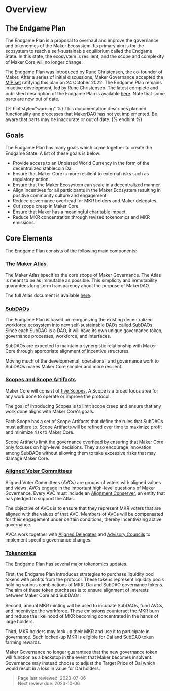 # Overview

## The Endgame Plan

The Endgame Plan is a proposal to overhaul and improve the governance and tokenomics of the Maker Ecosystem. Its primary aim is for the ecosystem to reach a self-sustainable equilibrium called the Endgame State. In this state, the ecosystem is resilient, and the scope and complexity of Maker Core will no longer change.

The Endgame Plan was [introduced](https://forum.makerdao.com/t/decentralized-voter-committee-on-tuesday-5pm-cest-all-mkr-holders-welcome/15166) by Rune Christensen, the co-founder of Maker. After a series of initial discussions, Maker Governance accepted the [MIP set](https://vote.makerdao.com/polling/QmTmS5Nf) ratifying this plan on 24 October 2022. The Endgame Plan remains in active development, led by Rune Christensen. The latest complete and published description of the Endgame Plan is available [here](https://forum.makerdao.com/t/endgame-plan-v3-complete-overview/17427). Note that some parts are now out of date.  


{% hint style="warning" %} This documentation describes planned functionality and processes that MakerDAO has not yet implemented. Be aware that parts may be inaccurate or out of date. {% endhint %}

## Goals

The Endgame Plan has many goals which come together to create the Endgame State. A list of these goals is below:
- Provide access to an Unbiased World Currency in the form of the decentralized stablecoin Dai.
- Ensure that Maker Core is more resilient to external risks such as regulatory action.
- Ensure that the Maker Ecosystem can scale in a decentralized manner.
- Align incentives for all participants in the Maker Ecosystem resulting in positive community culture and engagement.
- Reduce governance overhead for MKR holders and Maker delegates.
- Cut scope creep in Maker Core.
- Ensure that Maker has a meaningful charitable impact.
- Reduce MKR concentration through revised tokenomics and MKR emissions.

## Core Elements

The Endgame Plan consists of the following main components:

### [The Maker Atlas](maker-core/atlas.md)
The Maker Atlas specifies the core scope of Maker Governance. The Atlas is meant to be as immutable as possible. This simplicity and immutability guarantees long-term transparency about the purpose of MakerDAO.

The full Atlas document is available [here](https://mips.makerdao.com/mips/details/MIP101). 

### [SubDAOs](subdaos/overview.md)

The Endgame Plan is based on reorganizing the existing decentralized workforce ecosystem into new self-sustainable DAOs called SubDAOs. Since each SubDAO is a DAO, it will have its own unique governance token, governance processes, workforce, and interfaces.

SubDAOs are expected to maintain a synergistic relationship with Maker Core through appropriate alignment of incentive structures.

Moving much of the developmental, operational, and governance work to SubDAOs makes Maker Core simpler and more resilient.

### [Scopes and Scope Artifacts](maker-core/scopes-and-artifacts.md)

Maker Core will consist of [five Scopes](maker-core/list-of-scopes.md). A Scope is a broad focus area for any work done to operate or improve the protocol. 

The goal of introducing Scopes is to limit scope creep and ensure that any work done aligns with Maker Core's goals.

Each Scope has a set of Scope Artifacts that define the rules that SubDAOs must adhere to. Scope Artifacts will be refined over time to maximize profit and minimize risk to Maker Core.

Scope Artifacts limit the governance overhead by ensuring that Maker Core only focuses on high-level decisions. They also encourage innovation among SubDAOs without allowing them to take excessive risks that may damage Maker Core. 

### [Aligned Voter Committees](maker-core/avc.md)

Aligned Voter Committees (AVCs) are groups of voters with aligned values and views. AVCs engage in the important high-level questions of Maker Governance. Every AVC must include an [Alignment Conserver](maker-core/alignment-conservers.md), an entity that has pledged to support the Atlas. 

The objective of AVCs is to ensure that they represent MKR voters that are aligned with the values of that AVC. Members of AVCs will be compensated for their engagement under certain conditions, thereby incentivizing active governance. 

AVCs work together with [Aligned Delegates](maker-core/delegates.md) and [Advisory Councils](maker-core/advisory-councils.md) to implement specific governance changes.

### [Tokenomics](tokenomics/launch-tokenomics.md)

The Endgame Plan has several major tokenomics updates. 

First, the Endgame Plan introduces strategies to purchase liquidity pool tokens with profits from the protocol. These tokens represent liquidity pools holding various combinations of MKR, Dai and SubDAO governance tokens. The aim of these token purchases is to ensure alignment of interests between Maker Core and SubDAOs.

Second, annual MKR minting will be used to incubate SubDAOs, fund AVCs, and incentivize the workforce. These emissions counteract the MKR burn and reduce the likelihood of MKR becoming concentrated in the hands of large holders. 

Third, MKR holders may lock up their MKR and use it to participate in governance. Such locked-up MKR is eligible for Dai and SubDAO token farming rewards. 

Maker Governance no longer guarantees that the new governance token will function as a backstop in the event that Maker becomes insolvent. Governance may instead choose to adjust the Target Price of Dai which would result in a loss in value for Dai holders.


>Page last reviewed: 2023-07-06    
>Next review due: 2023-10-06  